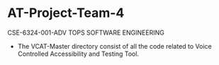 # AT-Project-Team-4
CSE-6324-001-ADV TOPS SOFTWARE ENGINEERING


* The VCAT-Master directory consist of all the code related to Voice Controlled Accessibility and Testing Tool.
